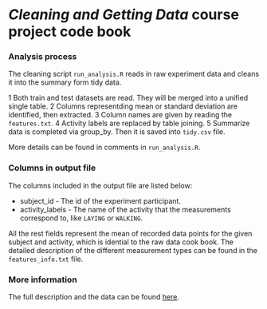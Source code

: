 # *Cleaning and Getting Data* course project code book

### Analysis process

The cleaning script `run_analysis.R` reads in raw experiment data and cleans it into the summary form tidy data.

 1 Both train and test datasets are read. They will be merged into a unified single table.
 2 Columns representding mean or standard deviation are identified, then extracted.
 3 Column names are given by reading the `features.txt`. 
 4 Activity labels are replaced by table joining.
 5 Summarize data is completed via group_by. Then it is saved into `tidy.csv` file.

More details can be found in comments in `run_analysis.R`. 

### Columns in output file

The columns included in the output file are listed below:

  - subject_id - The id of the experiment participant.
  - activity_labels - The name of the activity that the measurements correspond to, like `LAYING` or `WALKING`.

All the rest fields represent the mean of recorded data points for the given subject and activity, which is idential to the raw data cook book. The detailed description of the different measurement types can be found in the `features_info.txt` file.

### More information

The full description and the data can be found
[here](http://archive.ics.uci.edu/ml/datasets/Human+Activity+Recognition+Using+Smartphones).
